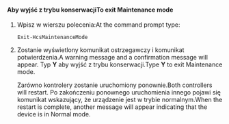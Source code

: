 <!--author=SharS last changed: 9/17/15-->

#### <a name="to-exit-maintenance-mode"></a><span data-ttu-id="308b1-101">Aby wyjść z trybu konserwacji</span><span class="sxs-lookup"><span data-stu-id="308b1-101">To exit Maintenance mode</span></span>
1. <span data-ttu-id="308b1-102">Wpisz w wierszu polecenia:</span><span class="sxs-lookup"><span data-stu-id="308b1-102">At the command prompt type:</span></span>
   
     `Exit-HcsMaintenanceMode`
2. <span data-ttu-id="308b1-103">Zostanie wyświetlony komunikat ostrzegawczy i komunikat potwierdzenia.</span><span class="sxs-lookup"><span data-stu-id="308b1-103">A warning message and a confirmation message will appear.</span></span> <span data-ttu-id="308b1-104">Typ **Y** aby wyjść z trybu konserwacji.</span><span class="sxs-lookup"><span data-stu-id="308b1-104">Type **Y** to exit Maintenance mode.</span></span>
   
    <span data-ttu-id="308b1-105">Zarówno kontrolery zostanie uruchomiony ponownie.</span><span class="sxs-lookup"><span data-stu-id="308b1-105">Both controllers will restart.</span></span> <span data-ttu-id="308b1-106">Po zakończeniu ponownego uruchomienia innego pojawi się komunikat wskazujący, że urządzenie jest w trybie normalnym.</span><span class="sxs-lookup"><span data-stu-id="308b1-106">When the restart is complete, another message will appear indicating that the device is in Normal mode.</span></span>


